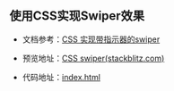 
## 使用CSS实现Swiper效果

- 文档参考：[CSS 实现带指示器的swiper](https://juejin.cn/post/7391380479977275401)

- 预览地址：[CSS swiper(stackblitz.com)](https://stackblitz.com/edit/stackblitz-starters-8ufh9y?file=package.json)

- 代码地址：[index.html](index.html)